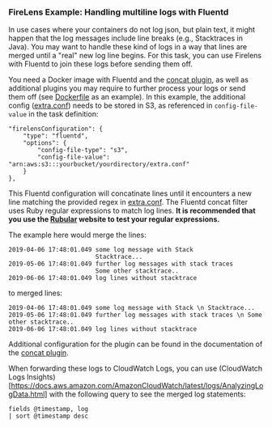 ### FireLens Example: Handling multiline logs with Fluentd

In use cases where your containers do not log json, but plain text, it might happen that the log messages include line breaks (e.g., Stacktraces in Java). You may want to handle these kind of logs in a way that lines are merged until a "real" new log line begins.
For this task, you can use Firelens with Fluentd to join these logs before sending them off.

You need a Docker image with Fluentd and the [concat plugin](https://github.com/fluent-plugins-nursery/fluent-plugin-concat), as well as additional plugins you may require to further process your logs or send them off (see [Dockerfile](Dockerfile) as an example).
In this example, the additional config ([extra.conf](extra.conf)) needs to be stored in S3, as referenced in `config-file-value` in the task definition:

```
"firelensConfiguration": {
    "type": "fluentd",
    "options": {
        "config-file-type": "s3",
        "config-file-value": "arn:aws:s3:::yourbucket/yourdirectory/extra.conf"
    }
},
```

This Fluentd configuration will concatinate lines until it encounters a new line matching the provided regex in [extra.conf](extra.conf). The Fluentd concat filter uses Ruby regular expressions to match log lines. **It is recommended that you use the [Rubular](https://rubular.com/) website to test your regular expressions.**

The example here would merge the lines:

```
2019-04-06 17:48:01.049 some log message with Stack
                        Stacktrace...
2019-05-06 17:48:01.049 further log messages with stack traces
                        Some other stacktrace..
2019-06-06 17:48:01.049 log lines without stacktrace
```

to merged lines:

```
2019-04-06 17:48:01.049 some log message with Stack \n Stacktrace...
2019-05-06 17:48:01.049 further log messages with stack traces \n Some other stacktrace..
2019-06-06 17:48:01.049 log lines without stacktrace
```

Additional configuration for the plugin can be found in the documentation of the [concat plugin](https://github.com/fluent-plugins-nursery/fluent-plugin-concat).

When forwarding these logs to CloudWatch Logs, you can use (CloudWatch Logs Insights)[https://docs.aws.amazon.com/AmazonCloudWatch/latest/logs/AnalyzingLogData.html] with the following query to see the merged log statements:

```
fields @timestamp, log
| sort @timestamp desc
```

